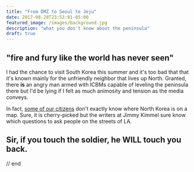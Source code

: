 ```yaml
---
title: "From DMZ to Seoul to Jeju"
date: 2017-08-28T23:53:01-05:00
featured_image: /images/background.jpg
description: "what you don't know about the peninsula"
draft: true
---
```


## "fire and fury like the world has never seen"

I had the chance to visit South Korea this summer and it's too bad that that it's known mainly for the unfriendly neighbor that lives up North. Granted, there **is** an angry man armed with ICBMs capable of leveling the peninsula there but I'd be lying if I felt as much animosity and tension as the media conveys.

In fact, [some of our citizens](https://www.youtube.com/watch?v=-ugJZhL-cbc) don't exactly know where North Korea is on a map. Sure, it is cherry-picked but the writers at Jimmy Kimmel sure know which questions to ask people on the streets of LA.


## Sir, if you touch the soldier, he WILL touch you back.




















// end
